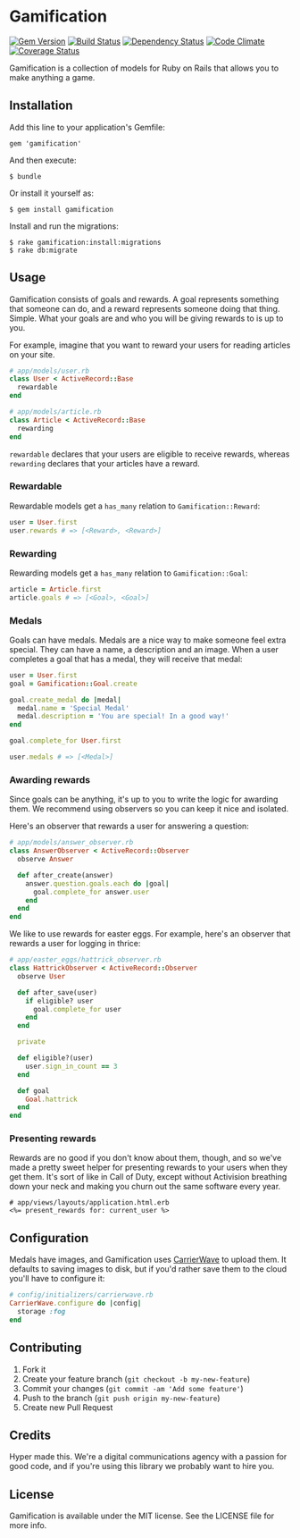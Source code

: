 # Gamification

[![Gem Version](https://img.shields.io/gem/v/gamification.svg)](https://rubygems.org/gems/gamification)
[![Build Status](https://img.shields.io/travis/hyperoslo/gamification.svg)](https://travis-ci.org/hyperoslo/gamification)
[![Dependency Status](https://img.shields.io/gemnasium/hyperoslo/gamification.svg)](https://gemnasium.com/hyperoslo/gamification)
[![Code Climate](https://img.shields.io/codeclimate/github/hyperoslo/gamification.svg)](https://codeclimate.com/github/hyperoslo/gamification)
[![Coverage Status](https://img.shields.io/coveralls/hyperoslo/gamification.svg)](https://coveralls.io/r/hyperoslo/gamification)

Gamification is a collection of models for Ruby on Rails that allows you to make anything a game.

## Installation

Add this line to your application's Gemfile:

    gem 'gamification'

And then execute:

    $ bundle

Or install it yourself as:

    $ gem install gamification

Install and run the migrations:

    $ rake gamification:install:migrations
    $ rake db:migrate

## Usage

Gamification consists of goals and rewards. A goal represents something that someone can do,
and a reward represents someone doing that thing. Simple. What your goals are and who you will
be giving rewards to is up to you.

For example, imagine that you want to reward your users for reading articles on your site.

```ruby
# app/models/user.rb
class User < ActiveRecord::Base
  rewardable
end

# app/models/article.rb
class Article < ActiveRecord::Base
  rewarding
end
```

`rewardable` declares that your users are eligible to receive rewards, whereas `rewarding`
declares that your articles have a reward.

### Rewardable

Rewardable models get a `has_many` relation to `Gamification::Reward`:

```ruby
user = User.first
user.rewards # => [<Reward>, <Reward>]
```

### Rewarding

Rewarding models get a `has_many` relation to `Gamification::Goal`:

```ruby
article = Article.first
article.goals # => [<Goal>, <Goal>]
```

### Medals

Goals can have medals. Medals are a nice way to make someone feel extra special. They can
have a name, a description and an image. When a user completes a goal that has a medal,
they will receive that medal:

```ruby
user = User.first
goal = Gamification::Goal.create

goal.create_medal do |medal|
  medal.name = 'Special Medal'
  medal.description = 'You are special! In a good way!'
end

goal.complete_for User.first

user.medals # => [<Medal>]
```

### Awarding rewards

Since goals can be anything, it's up to you to write the logic for awarding them. We
recommend using observers so you can keep it nice and isolated.

Here's an observer that rewards a user for answering a question:

```ruby
# app/models/answer_observer.rb
class AnswerObserver < ActiveRecord::Observer
  observe Answer

  def after_create(answer)
    answer.question.goals.each do |goal|
      goal.complete_for answer.user
    end
  end
end
```

We like to use rewards for easter eggs. For example, here's an observer that
rewards a user for logging in thrice:

```ruby
# app/easter_eggs/hattrick_observer.rb
class HattrickObserver < ActiveRecord::Observer
  observe User

  def after_save(user)
    if eligible? user
      goal.complete_for user
    end
  end

  private

  def eligible?(user)
    user.sign_in_count == 3
  end

  def goal
    Goal.hattrick
  end
end
```

### Presenting rewards

Rewards are no good if you don't know about them, though, and so we've made a pretty sweet
helper for presenting rewards to your users when they get them. It's sort of like in Call
of Duty, except without Activision breathing down your neck and making you churn out the
same software every year.

```erb
# app/views/layouts/application.html.erb
<%= present_rewards for: current_user %>
```

## Configuration

Medals have images, and Gamification uses [CarrierWave](https://github.com/carrierwaveuploader/carrierwave)
to upload them. It defaults to saving images to disk, but if you'd rather save them to the
cloud you'll have to configure it:

```ruby
# config/initializers/carrierwave.rb
CarrierWave.configure do |config|
  storage :fog
end
```

## Contributing

1. Fork it
2. Create your feature branch (`git checkout -b my-new-feature`)
3. Commit your changes (`git commit -am 'Add some feature'`)
4. Push to the branch (`git push origin my-new-feature`)
5. Create new Pull Request

## Credits

Hyper made this. We're a digital communications agency with a passion for good code,
and if you're using this library we probably want to hire you.

## License

Gamification is available under the MIT license. See the LICENSE file for more info.
